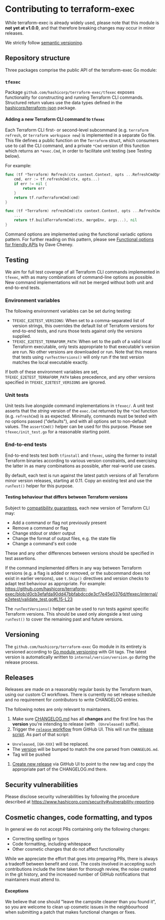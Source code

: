 # Contributing to terraform-exec

While terraform-exec is already widely used, please note that this module is **not yet at v1.0.0**, and that therefore breaking changes may occur in minor releases.

We strictly follow [semantic versioning](https://semver.org).

## Repository structure

Three packages comprise the public API of the terraform-exec Go module:

### `tfexec`

Package `github.com/hashicorp/terraform-exec/tfexec` exposes functionality for constructing and running Terraform CLI commands. Structured return values use the data types defined in the [hashicorp/terraform-json](https://github.com/hashicorp/terraform-json) package.

#### Adding a new Terraform CLI command to `tfexec`

Each Terraform CLI first- or second-level subcommand (e.g. `terraform refresh`, or `terraform workspace new`) is implemented in a separate Go file. This file defines a public function on the `Terraform` struct, which consumers use to call the CLI command, and a private `*Cmd` version of this function which returns an `*exec.Cmd`, in order to facilitate unit testing (see Testing below).

For example:
```go
func (tf *Terraform) Refresh(ctx context.Context, opts ...RefreshCmdOption) error {
	cmd, err := tf.refreshCmd(ctx, opts...)
	if err != nil {
		return err
	}
	return tf.runTerraformCmd(cmd)
}

func (tf *Terraform) refreshCmd(ctx context.Context, opts ...RefreshCmdOption) (*exec.Cmd, error) {
	...
  	return tf.buildTerraformCmd(ctx, mergeEnv, args...), nil
}
```

Command options are implemented using the functional variadic options pattern. For further reading on this pattern, please see [Functional options for friendly APIs](https://dave.cheney.net/2014/10/17/functional-options-for-friendly-apis) by Dave Cheney.

## Testing

We aim for full test coverage of all Terraform CLI commands implemented in `tfexec`, with as many combinations of command-line options as possible. New command implementations will not be merged without both unit and end-to-end tests.

### Environment variables

The following environment variables can be set during testing:

 - `TFEXEC_E2ETEST_VERSIONS`: When set to a comma-separated list of version strings, this overrides the default list of Terraform versions for end-to-end tests, and runs those tests against only the versions supplied.
 - `TFEXEC_E2ETEST_TERRAFORM_PATH`: When set to the path of a valid local Terraform executable, only tests appropriate to that executable's version are run. No other versions are downloaded or run. Note that this means that tests using `runTestVersions()` will only run if the test version matches the local executable exactly.

If both of these environment variables are set, `TFEXEC_E2ETEST_TERRAFORM_PATH` takes precedence, and any other versions specified in `TFEXEC_E2ETEST_VERSIONS` are ignored.

### Unit tests

Unit tests live alongside command implementations in `tfexec/`. A unit test asserts that the *string* version of the `exec.Cmd` returned by the `*Cmd` function (e.g. `refreshCmd`) is as expected. Minimally, commands must be tested with no options passed ("defaults"), and with all options set to non-default values. The `assertCmd()` helper can be used for this purpose. Please see `tfexec/init_test.go` for a reasonable starting point.

### End-to-end tests

End-to-end tests test both `tfinstall` and `tfexec`, using the former to install Terraform binaries according to various version constraints, and exercising the latter in as many combinations as possible, after real-world use cases.

By default, each test is run against the latest patch versions of all Terraform minor version releases, starting at 0.11. Copy an existing test and use the `runTest()` helper for this purpose.

#### Testing behaviour that differs between Terraform versions

Subject to [compatibility guarantees](https://www.terraform.io/language/v1-compatibility-promises), each new version of Terraform CLI may:
 - Add a command or flag not previously present
 - Remove a command or flag
 - Change stdout or stderr output
 - Change the format of output files, e.g. the state file
 - Change a command's exit code
 
These and any other differences between versions should be specified in test assertions.

If the command implemented differs in any way between Terraform versions (e.g. a flag is added or removed, or the subcommand does not exist in earlier versions), use `t.Skip()` directives and version checks to adapt test behaviour as appropriate. For example:
https://github.com/hashicorp/terraform-exec/blob/d0cb3efafda90dd47bbfabdccde3cf7e45e0376d/tfexec/internal/e2etest/validate_test.go#L15-L23

The `runTestVersions()` helper can be used to run tests against specific Terraform versions. This should be used only alongside a test using `runTest()` to cover the remaining past and future versions.

## Versioning

The `github.com/hashicorp/terraform-exec` Go module in its entirety is versioned according to [Go module versioning](https://golang.org/ref/mod#versions) with Git tags. The latest version is automatically written to `internal/version/version.go` during the release process.

## Releases

Releases are made on a reasonably regular basis by the Terraform team, using our custom CI workflows. There is currently no set release schedule and no requirement for _contributors_ to write CHANGELOG entries.

The following notes are only relevant to maintainers.

1. Make sure [CHANGELOG.md](https://github.com/hashicorp/terraform-exec/blob/main/CHANGELOG.md) has all **changes** and the first line has the **version** you're intending to release (with ` (Unreleased)` suffix).
1. Trigger the [`release` workflow](https://github.com/hashicorp/terraform-exec/actions/workflows/release.yml) from GitHub UI. This will run the [release script](https://github.com/hashicorp/terraform-exec/blob/main/scripts/release/release.sh). As part of that script:
  - `Unreleased`, `[GH-XXX]` will be replaced.
  - The [version](https://github.com/hashicorp/terraform-exec/blob/main/internal/version/version.go#L3) will be bumped to match the one parsed from `CHANGELOG.md`.
  - Tag will be pushed
1. [Create new release](https://github.com/hashicorp/terraform-exec/releases/new) via GitHub UI to point to the new tag and copy the appropriate part of the CHANGELOG.md there.

## Security vulnerabilities

Please disclose security vulnerabilities by following the procedure
described at https://www.hashicorp.com/security#vulnerability-reporting.


## Cosmetic changes, code formatting, and typos

In general we do not accept PRs containing only the following changes:

 - Correcting spelling or typos
 - Code formatting, including whitespace
 - Other cosmetic changes that do not affect functionality
 
While we appreciate the effort that goes into preparing PRs, there is always a tradeoff between benefit and cost. The costs involved in accepting such contributions include the time taken for thorough review, the noise created in the git history, and the increased number of GitHub notifications that maintainers must attend to.

#### Exceptions

We believe that one should "leave the campsite cleaner than you found it", so you are welcome to clean up cosmetic issues in the neighbourhood when submitting a patch that makes functional changes or fixes.
